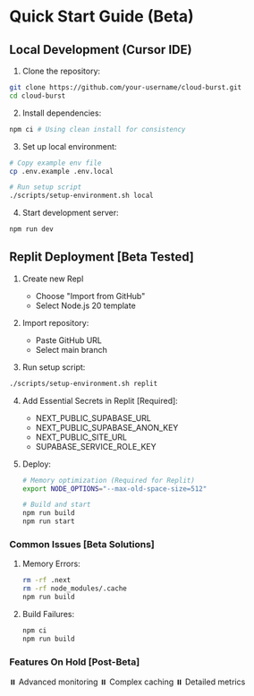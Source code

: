 # Quick Start Guide (Beta)

## Local Development (Cursor IDE)

1. Clone the repository:
```bash
git clone https://github.com/your-username/cloud-burst.git
cd cloud-burst
```

2. Install dependencies:
```bash
npm ci # Using clean install for consistency
```

3. Set up local environment:
```bash
# Copy example env file
cp .env.example .env.local

# Run setup script
./scripts/setup-environment.sh local
```

4. Start development server:
```bash
npm run dev
```

## Replit Deployment [Beta Tested]

1. Create new Repl
   - Choose "Import from GitHub"
   - Select Node.js 20 template

2. Import repository:
   - Paste GitHub URL
   - Select main branch

3. Run setup script:
```bash
./scripts/setup-environment.sh replit
```

4. Add Essential Secrets in Replit [Required]:
   - NEXT_PUBLIC_SUPABASE_URL
   - NEXT_PUBLIC_SUPABASE_ANON_KEY
   - NEXT_PUBLIC_SITE_URL
   - SUPABASE_SERVICE_ROLE_KEY

5. Deploy:
   ```bash
   # Memory optimization (Required for Replit)
   export NODE_OPTIONS="--max-old-space-size=512"
   
   # Build and start
   npm run build
   npm run start
   ```

### Common Issues [Beta Solutions]

1. Memory Errors:
   ```bash
   rm -rf .next
   rm -rf node_modules/.cache
   npm run build
   ```

2. Build Failures:
   ```bash
   npm ci
   npm run build
   ```

### Features On Hold [Post-Beta]
⏸️ Advanced monitoring
⏸️ Complex caching
⏸️ Detailed metrics 